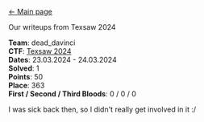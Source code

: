[<- Main page](../../)

Our writeups from Texsaw 2024

**Team**: dead_davinci <br>
**CTF**: [Texsaw 2024](https://ctftime.org/event/2281)<br>
**Dates**: 23.03.2024 - 24.03.2024 <br>
**Solved**: 1 <br>
**Points**: 50 <br>
**Place**: 363<br>
**First / Second / Third Bloods**: 0 / 0 / 0

I was sick back then, so I didn't really get involved in it :/

